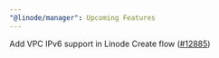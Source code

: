 ```yaml
---
"@linode/manager": Upcoming Features
---
```


Add VPC IPv6 support in Linode Create flow ([#12885](https://github.com/linode/manager/pull/12885))
